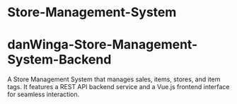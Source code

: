 # Store-Management-System
# danWinga-Store-Management-System-Backend

A Store Management System that manages sales, items, stores, and item tags. It features a REST API backend service and a Vue.js frontend interface for seamless interaction.
